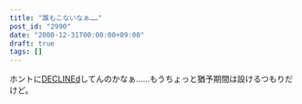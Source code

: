 ```yaml
---
title: "誰もこないなぁ……"
post_id: "2990"
date: "2000-12-31T00:00:00+09:00"
draft: true
tags: []
---
```



ホントに[DECLINEd](/tag/declined)してんのかなぁ……もうちょっと猶予期間は設けるつもりだけど。
